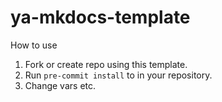 # ya-mkdocs-template

How to use

1. Fork or create repo using this template.
2. Run `pre-commit install` to in your repository.
3. Change vars etc.
